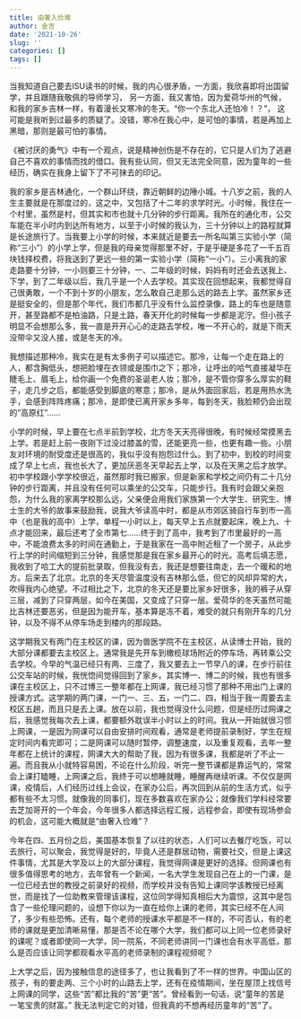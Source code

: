 ```yaml
---
title: 由奢入俭难
author: 金吉
date: '2021-10-26'
slug: ''
categories: []
tags: []
---
```


当我知道自己要去ISU读书的时候，我的内心很矛盾，一方面，我欣喜即将出国留学，并且跟随我敬佩的导师学习， 另一方面，我又害怕，因为爱荷华州的气候，和我的家乡吉林一样，有着漫长又寒冷的冬天。“你一个东北人还怕冷！？”， 这可能是我听到过最多的质疑了。没错，寒冷在我心中，是可怕的事情，若是再加上黑暗，那则是最可怕的事情。

《被讨厌的勇气》中有一个观点，说是精神创伤是不存在的，它只是人们为了逃避自己不喜欢的事情而找的借口。我有些认同，但又无法完全同意，因为童年的一些经历，确实在我身上留下了不可抹去的印记。

我的家乡是吉林通化，一个群山环绕，靠近朝鲜的边陲小城。十八岁之前，我的人生主要就是在那度过的，这之中，又包括了十二年的求学时光。小时候，我住在一个村里，虽然是村，但其实和市也就十几分钟的步行距离。我所在的通化市，公交车能在半小时内到达所有地方，以至于小时候的我认为，三十分钟以上的路程就算是长途旅行了。当我要上小学的时候，本来就近是要去一所名叫第三实验小学（简称“三小”）的小学上学，但是我的母亲觉得那里不好，于是乎硬是多花了一千五百块钱择校费，将我送到了更远一些的第一实验小学（简称“一小”）。三小离我的家走路要十分钟，一小则要三十分钟，一、二年级的时候，妈妈有时还会去送我上、下学，到了二年级以后，我几乎是一个人去学校。其实现在回想起来，我都觉得自己很勇敢，一个不到十岁的小朋友，怎么敢自己走那么远的路去上学。虽然家乡还是挺安全的，但是那个年代，我们市都几乎没有什么监控录像，路上的车也是随意开，甚至路都不是柏油路，只是土路，春天开化的时候每一步都是泥泞。但小孩子明显不会想那么多，我一直是开开心心的走路去学校，唯一不开心的，就是下雨天没带伞又没人接，或是冬天的冷。

我想描述那种冷，我实在是有太多例子可以描述它。那冷，让每一个走在路上的人，都含胸低头，想把脸埋在衣领或是围巾之下；那冷，让呼出的哈气直接凝华在睫毛上、眉毛上，给你画一个免费的圣诞老人妆；那冷，是不管你穿多么厚实的鞋子，走几步之后，都能感受到脚底的寒意；那冷，是从外面回家后，若是用热水洗手，会感到阵阵疼痛；那冷，是即使已离开家乡多年，每到冬天，我脸颊仍会出现的“高原红”……

小学的时候，早上要在七点半前到学校，北方冬天天亮得很晚，有时候经常摸黑去上学。若是赶上前一夜刚下过没过膝盖的雪，还能更亮一些，也更有趣一些。小朋友对环境的耐受度还是很高的，我似乎没有抱怨过什么。到了初中，到校的时间变成了早上七点，我也长大了，更加厌恶冬天早起去上学，以及在天黑之后才放学。初中学校跟小学学校很近，虽然那时我已搬家，但是新家和学校之间仍有二十几分钟的步行距离，并且没有任何可以乘坐的公交车，只能步行。我有时会跟父亲抱怨，为什么我的家离学校那么远，父亲便会用我们家族第一个大学生、研究生、博士生的大爷的故事来鼓励我，说我大爷读高中时，都是从市郊区骑自行车到市一高中（也是我的高中）上学，单程一小时以上，每天早上五点就要起床，晚上九、十点才能回来，最后还考了全市第七……终于到了高中，我考到了市里最好的一高中，不能浪费太多的时间在通勤上，于是我家在一高中附近租了一个房子，从此步行上学的时间缩短到三分钟，我感觉那是我在家乡最开心的时光。高考后填志愿，我收到了哈工大的提前批录取，但我没有去，我还是想要往南走，去一个暖和的地方。后来去了北京。北京的冬天尽管温度没有吉林那么低，但它的风却异常的大，吹得我内心绝望。不过相比之下，北京的冬天还是要比家乡好很多，我的裤子从穿三层，减到了只穿两层，如今在美国，又变成了只穿一层。爱荷华的冬天虽然可能比吉林还要恶劣，但是因为能开车，基本算是冻不着，难受的就只有刚开车的几分钟，以及不得不从停车场走到楼内的那段路。


这学期我又有两门在主校区的课，因为兽医学院不在主校区，从读博士开始，我的大部分课都要去主校区上。通常我是先开车到橄榄球场附近的停车场，再转乘公交去学校。今早的气温已经只有两、三度了，我又要去上一节早八的课，在步行前往公交车站的时候，我恍惚间觉得回到了家乡。其实博一、博二的时候，我也有很多课在主校区上，只不过博三一整年都在上网课，我已经习惯了那种不用出门上课的授课方式。这学期的两门课，一门一、三、五，一门二、四，相当于我一周要去主校区五趟，而且只是去上课。放在以前，我也觉得没什么问题，但是经历过网课之后，我感觉我每次去上课，都要额外耽误半小时以上的时间。我从一开始就很习惯上网课，一是因为网课可以自由安排时间观看，通常是老师提前录制好，学生在规定时间内看完即可；二是网课可以随时暂停，调整速度，以及重复观看，去年一整年都在上统计的课程，网课大大的帮助了我，因为有很多课，我都是听了不止一遍。而且我从小就特容易困，不论在什么阶段，听完一整节课都是靠运气的，常常会上课打瞌睡，上网课之后，我终于可以想睡就睡，睡醒再继续听课。不仅仅是网课，疫情后，人们经历过线上会议，在家办公后，再次回到从前的生活方式，似乎都有些不太习惯。就像我的同事们，现在多数喜欢在家办公；就像我们学科经常要去芝加哥开的一个年会，今年很多人都选择远程汇报，远程参会，即使有现场参会的机会，这可能大概就是“由奢入俭难”？

今年在四、五月份之后，美国基本恢复了以往的状态，人们可以去餐厅吃饭，可以去旅行，可以聚会，我觉得是好的，毕竟人还是群居动物，需要社交，但是上课这件事情，尤其是大学及以上的大部分课程，我觉得网课是更好的选择。但网课也有很多值得思考的地方，去年曾有一个新闻，一名大学生发现自己在上的一门课，是一位已经去世的教授之前录好的视频，而学校并没有告知上课同学该教授已经离世，而是找了一位助教来管理该课程，这位同学得知真相后大为震惊，这其中是包含了一些伦理问题的，设想下你以为一直在给你上课的老师，其实已经不在人间了，多少有些恐怖。还有，每个老师的授课水平都是不一样的，不可否认，有的老师的课就是更加清晰易懂，那是否不论在哪个大学，我们都可以上同一位老师录好的课呢？或者即使同一大学，同一院系，不同老师讲同一门课也会有水平高低，那么是否应该让同学都观看水平高的老师录制的课程视频呢？


上大学之后，因为接触信息的途径多了，也让我看到了不一样的世界。中国山区的孩子，有的要走两、三个小时的山路去上学，还有在疫情期间，坐在屋顶上找信号上网课的同学，这些“苦”都比我的“苦”更“苦”。曾经看到一句话，说“童年的苦是一笔宝贵的财富。” 我无法判定它的对错，但我真的不想再经历童年的“苦”了。








